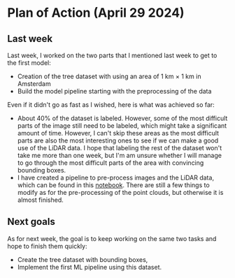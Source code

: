 # Plan of Action (April 29 2024)

## Last week

Last week, I worked on the two parts that I mentioned last week to get to the first model:

- Creation of the tree dataset with using an area of 1 km $\times$ 1 km in Amsterdam
- Build the model pipeline starting with the preprocessing of the data

Even if it didn't go as fast as I wished, here is what was achieved so far:

- About 40% of the dataset is labeled. However, some of the most difficult parts of the image still need to be labeled, which might take a significant amount of time. However, I can't skip these areas as the most difficult parts are also the most interesting ones to see if we can make a good use of the LiDAR data. I hope that labeling the rest of the dataset won't take me more than one week, but I'm am unsure whether I will manage to go through the most difficult parts of the area with convincing bounding boxes.
- I have created a pipeline to pre-process images and the LiDAR data, which can be found in this [notebook](../../src/notebooks/preprocessing.ipynb). There are still a few things to modify as for the pre-processing of the point clouds, but otherwise it is almost finished.

## Next goals

As for next week, the goal is to keep working on the same two tasks and hope to finish them quickly:

- Create the tree dataset with bounding boxes,
- Implement the first ML pipeline using this dataset.
